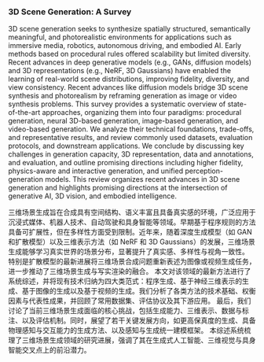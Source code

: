 ### 3D Scene Generation: A Survey

3D scene generation seeks to synthesize spatially structured, semantically meaningful, and photorealistic environments for applications such as immersive media, robotics, autonomous driving, and embodied AI. Early methods based on procedural rules offered scalability but limited diversity. Recent advances in deep generative models (e.g., GANs, diffusion models) and 3D representations (e.g., NeRF, 3D Gaussians) have enabled the learning of real-world scene distributions, improving fidelity, diversity, and view consistency. Recent advances like diffusion models bridge 3D scene synthesis and photorealism by reframing generation as image or video synthesis problems. This survey provides a systematic overview of state-of-the-art approaches, organizing them into four paradigms: procedural generation, neural 3D-based generation, image-based generation, and video-based generation. We analyze their technical foundations, trade-offs, and representative results, and review commonly used datasets, evaluation protocols, and downstream applications. We conclude by discussing key challenges in generation capacity, 3D representation, data and annotations, and evaluation, and outline promising directions including higher fidelity, physics-aware and interactive generation, and unified perception-generation models. This review organizes recent advances in 3D scene generation and highlights promising directions at the intersection of generative AI, 3D vision, and embodied intelligence.

三维场景生成旨在合成具有空间结构、语义丰富且具备真实感的环境，广泛应用于沉浸式媒体、机器人技术、自动驾驶和具身智能等领域。早期基于程序规则的方法具备可扩展性，但在多样性方面受到限制。近年来，随着深度生成模型（如 GAN 和扩散模型）以及三维表示方法（如 NeRF 和 3D Gaussians）的发展，三维场景生成能够学习真实世界的场景分布，显著提升了真实感、多样性与视角一致性。
特别是扩散模型的最新进展将三维场景合成问题重新表述为图像或视频生成任务，进一步推动了三维场景生成与写实渲染的融合。
本文对该领域的最新方法进行了系统综述，并将现有技术归纳为四大类范式：程序生成、基于神经三维表示的生成、基于图像的生成以及基于视频的生成。我们分析了各类方法的技术基础、权衡因素与代表性成果，并回顾了常用数据集、评估协议及其下游应用。
最后，我们讨论了当前三维场景生成面临的核心挑战，包括生成能力、三维表示、数据与标注、以及评估机制。同时，展望了若干关键发展方向，如更高保真度的生成、具备物理感知与交互能力的生成方法、以及感知与生成统一建模框架。
本综述系统梳理了三维场景生成领域的研究进展，强调了其在生成式人工智能、三维视觉与具身智能交叉点上的前沿潜力。
